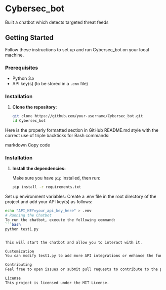# Cybersec_bot
Built a chatbot which detects targeted threat feeds

## **Getting Started**

Follow these instructions to set up and run Cybersec_bot on your local machine.

### **Prerequisites**

- Python 3.x
- API key(s) (to be stored in a `.env` file)

### **Installation**

1. **Clone the repository:**

   ```bash
   git clone https://github.com/your-username/Cybersec_bot.git
   cd Cybersec_bot


Here is the properly formatted section in GitHub README.md style with the correct use of triple backticks for Bash commands:

markdown
Copy code
### **Installation**

1. **Install the dependencies:**

   Make sure you have `pip` installed, then run:

   ```bash
   pip install -r requirements.txt
Set up environment variables:
Create a .env file in the root directory of the project and add your API key(s) as follows:
   ```bash
   echo "API_KEY=your_api_key_here" > .env
# Running the Chatbot
To run the chatbot, execute the following command:
   ```bash
   python test1.py


This will start the chatbot and allow you to interact with it.

Customization
You can modify test1.py to add more API integrations or enhance the functionality of the chatbot.

Contributing
Feel free to open issues or submit pull requests to contribute to the project.

License
This project is licensed under the MIT License.

